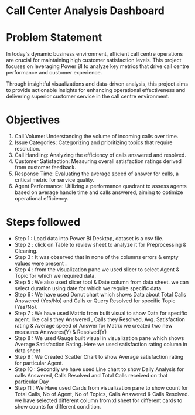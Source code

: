 # Call Center Analysis Dashboard



# Problem Statement



In today's dynamic business environment, efficient call centre operations are crucial for maintaining high customer satisfaction levels. This project focuses on leveraging Power BI to analyze key metrics that drive call centre performance and customer experience.

Through insightful visualizations and data-driven analysis, this project aims to provide actionable insights for enhancing operational effectiveness and delivering superior customer service in the call centre environment.


# Objectives

1) Call Volume: Understanding the volume of incoming calls over time.
2) Issue Categories: Categorizing and prioritizing topics that require resolution.
3) Call Handling: Analyzing the efficiency of calls answered and resolved.
4) Customer Satisfaction: Measuring overall satisfaction ratings derived from customer feedback.
5) Response Time: Evaluating the average speed of answer for calls, a critical metric for service quality.
6) Agent Performance: Utilizing a performance quadrant to assess agents based on average handle time and calls answered, aiming to optimize operational efficiency.

# Steps followed 

- Step 1 : Load data into Power BI Desktop, dataset is a csv file.
- Step 2 : click on Table to review sheet to analyze it for Preprocessing & Cleaning. 
- Step 3 : It was observed that in none of the columns errors & empty values were present .
- Step 4 : from the visualization pane we used slicer to select Agent & Topic for which we required data.
- Step 5 : We also used slicer tool & Date column from data sheet. we can select duration using date for which we require specific data.
- Step 6 : We have used Donut chart which shows Data about Total Calls Answered (Yes/No) and Calls or Query Resolved for specific Topic (Yes/No).
- Step 7 : We have used Matrix from built visual to show Data for specific agent. like calls they Answered , Calls they Resolved, Avg. Satisfaction rating & Average speed of Answer
           for Matrix we created two new measures Answeres(Y) & Resolved(Y)
- Step 8 : We used Gauge built visual in visualization pane which shows Average Satisfaction Rating. Here we used satisfaction rating column in data sheet 
- Step 9 : We Created Scatter Chart to show Average satisfaction rating for particular Agent.
- Step 10 : Secondly we have used Line chart to show Daily Analysis for calls Answered, Calls Resolved and Total Calls received on that particular Day
- Step 11 : We Have used Cards from visualization pane to show count for Total Calls, No of Agent, No of Topics, Calls Answered & Calls Resolved.
            we have selected different column from xl sheet for different cards to show counts for different condition.
           
           



        
